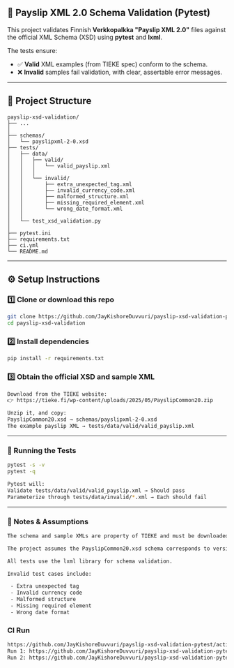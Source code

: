 ## 🧾 Payslip XML 2.0 Schema Validation (Pytest)

This project validates Finnish **Verkkopalkka "Payslip XML 2.0"** files against the official XML Schema (XSD) using **pytest** and **lxml**.

The tests ensure:
- ✅ **Valid** XML examples (from TIEKE spec) conform to the schema.
- ❌ **Invalid** samples fail validation, with clear, assertable error messages.

---

## 📁 Project Structure 
```
payslip-xsd-validation/
├── ...
│
├── schemas/
│   └── payslipxml-2-0.xsd
├── tests/
│   ├── data/
│   │   ├── valid/
│   │   │   └── valid_payslip.xml
│   │   │   
│   │   └── invalid/
│   │       ├── extra_unexpected_tag.xml
│   │       ├── invalid_currency_code.xml
│   │       ├── malformed_structure.xml
│   │       ├── missing_required_element.xml
│   │       └── wrong_date_format.xml
│   │      
│   └── test_xsd_validation.py
│   
├── pytest.ini
├── requirements.txt
├── ci.yml
└── README.md
```

---

## ⚙️ Setup Instructions

### 1️⃣ Clone or download this repo

```bash
git clone https://github.com/JayKishoreDuvvuri/payslip-xsd-validation-pytest.git
cd payslip-xsd-validation
```

### 2️⃣ Install dependencies
```bash
pip install -r requirements.txt
```

### 3️⃣ Obtain the official XSD and sample XML
```bash
Download from the TIEKE website:
👉 https://tieke.fi/wp-content/uploads/2025/05/PayslipCommon20.zip

Unzip it, and copy:
PayslipCommon20.xsd → schemas/payslipxml-2-0.xsd
The example payslip XML → tests/data/valid/valid_payslip.xml
```
---

### 🧪 Running the Tests
```bash
pytest -s -v 
pytest -q

Pytest will:
Validate tests/data/valid/valid_payslip.xml → Should pass
Parameterize through tests/data/invalid/*.xml → Each should fail
```
---

### 📄 Notes & Assumptions
```bash
The schema and sample XMLs are property of TIEKE and must be downloaded manually.

The project assumes the PayslipCommon20.xsd schema corresponds to version 2.0 (22.5.2025).

All tests use the lxml library for schema validation.

Invalid test cases include:

 - Extra unexpected tag
 - Invalid currency code
 - Malformed structure
 - Missing required element
 - Wrong date format
```

### CI Run
```bash
https://github.com/JayKishoreDuvvuri/payslip-xsd-validation-pytest/actions
Run 1: https://github.com/JayKishoreDuvvuri/payslip-xsd-validation-pytest/actions/runs/18805583965/job/53659218845
Run 2: https://github.com/JayKishoreDuvvuri/payslip-xsd-validation-pytest/actions/runs/18805667385/job/53659411841
```